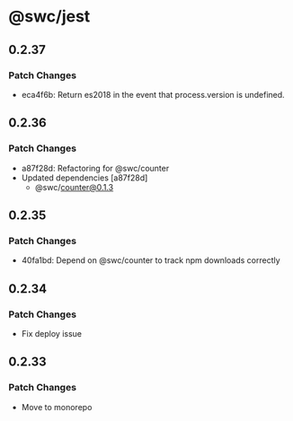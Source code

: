 # @swc/jest

## 0.2.37

### Patch Changes

-   eca4f6b: Return es2018 in the event that process.version is undefined.

## 0.2.36

### Patch Changes

-   a87f28d: Refactoring for @swc/counter
-   Updated dependencies [a87f28d]
    -   @swc/counter@0.1.3

## 0.2.35

### Patch Changes

-   40fa1bd: Depend on @swc/counter to track npm downloads correctly

## 0.2.34

### Patch Changes

-   Fix deploy issue

## 0.2.33

### Patch Changes

-   Move to monorepo
